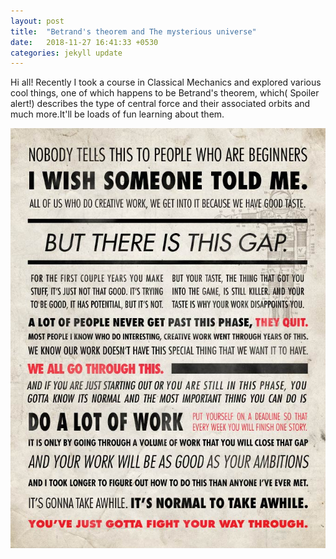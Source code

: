 ```yaml
---
layout: post
title:  "Betrand's theorem and The mysterious universe"
date:   2018-11-27 16:41:33 +0530
categories: jekyll update
---
```

<link rel="shortcut icon" type="image/ico" href="favicon.ico">
Hi all!
Recently I took a course in Classical Mechanics and explored various cool things, one of which happens to be Betrand's theorem, which( Spoiler alert!) describes the type of central force and their associated orbits and much more.It'll be loads of fun learning about them.

![My helpful screenshot](/assets/images/quote.jpeg)
